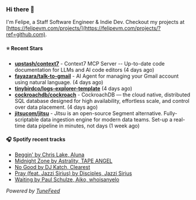 ### Hi there 👋

I'm Felipe, a Staff Software Engineer & Indie Dev. Checkout my projects at [https://felipevm.com/projects/](https://felipevm.com/projects/?ref=github.com).

#### ⭐ Recent Stars
- **[upstash/context7](https://github.com/upstash/context7)** - Context7 MCP Server -- Up-to-date code documentation for LLMs and AI code editors (4 days ago)
- **[fayazara/talk-to-gmail](https://github.com/fayazara/talk-to-gmail)** - AI Agent for managing your Gmail account using natural language. (4 days ago)
- **[tinybirdco/logs-explorer-template](https://github.com/tinybirdco/logs-explorer-template)** (4 days ago)
- **[cockroachdb/cockroach](https://github.com/cockroachdb/cockroach)** - CockroachDB — the cloud native, distributed SQL database designed for high availability, effortless scale, and control over data placement. (4 days ago)
- **[jitsucom/jitsu](https://github.com/jitsucom/jitsu)** - Jitsu is an open-source Segment alternative. Fully-scriptable data ingestion engine for modern data teams. Set-up a real-time data pipeline in minutes, not days (1 week ago)

#### 🎧 Spotify recent tracks
- [Beggin&#39; by Chris Lake, Aluna](https://open.spotify.com/track/74nEGIzIefJhJ5qX7NeIAz)
- [Midnight Zone by Astrality, TAPE ANGEL](https://open.spotify.com/track/6iDQi093BFCGouVa3uXpOu)
- [No Good by DJ Katch, Clearest](https://open.spotify.com/track/08PwBZbBAUt5jRPmTwJ43z)
- [Pray (feat. Jazzi Sirius) by Disciples, Jazzi Sirius](https://open.spotify.com/track/6p01TrnodGu9pCPlIJN7aK)
- [Waiting by Paul Schulze, Aiko, whoisanyelo](https://open.spotify.com/track/1aWI6JTjH8rSXmC6V1Q3Na)

_Powered by [TuneFeed](https://tunefeed.app?ref=github.com)_
